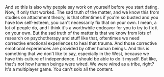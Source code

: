  And so this is also why people say work on yourself before you start dating. Now, if only that worked. The sad truth of the matter, and we know this from studies on attachment theory, is that oftentimes if you're so busted and you have low self-esteem, you can't necessarily fix that on your own. I mean, a lot of people do, and I think it's a worthwhile endeavor for you to try to fix it on your own. But the sad truth of the matter is that we know from lots of research on psychotherapy and stuff like that, oftentimes we need corrective emotional experiences to heal that trauma. And those corrective emotional experiences are provided by other human beings. And this is something that we don't like to say, especially in the West, because we have this culture of independence. I should be able to do it myself. But like, that's not how human beings were wired. We were wired as a tribe, right? It's a multiplayer game. You can't solo all the content.